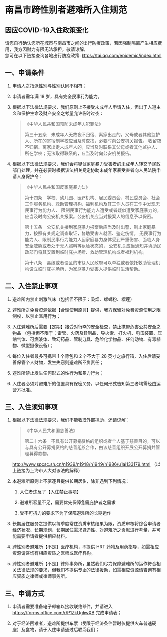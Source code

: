 # 南昌市跨性别者避难所入住规范

## 因应COVID-19入住政策变化

请您自行确认您所在城市与南昌市之间的出行防疫政策，若因强制隔离产生相应费用，我方因财力有限无法承担，敬请谅解。  
您可在以下链接查询各地出行防疫政策: <https://tai.qq.com/epidemic/index.html>

## 一、申请条件

1. 申请人之指派性别与性别认同不相符；

2. 申请者需年满 18 岁，具有完全民事行为能力。

3. 根据以下法律法规要求，我们原则上不接受未成年人申请入住，但出于人道主义和保护生命及财产安全之考量允许临时过夜：

   > 《中华人民共和国预防未成年人犯罪法》
   >
   > 第三十五条　未成年人无故夜不归宿、离家出走的，父母或者其他监护人、所在的寄宿制学校应当及时查找，必要时向公安机关报告。
   > 收留夜不归宿、离家出走未成年人的，应当及时联系其父母或者其他监护人、所在学校；无法取得联系的，应当及时向公安机关报告。

4. 根据以下法律法规要求，我们会将疑似家庭暴力受害者的未成年人转交予民政部门处理，并在必要时根据该法相关规定协助未成年家暴受害者向人民法院申请人身保护令：

   > 《中华人民共和国反家庭暴力法》
   >
   > 第十四条　学校、幼儿园、医疗机构、居民委员会、村民委员会、社会工作服务机构、救助管理机构、福利机构及其工作人员在工作中发现无民事行为能力人、
   > 限制民事行为能力人遭受或者疑似遭受家庭暴力的，应当及时向公安机关报案。公安机关应当对报案人的信息予以保密。
   >
   > 第十五条　公安机关接到家庭暴力报案后应当及时出警，制止家庭暴力，按照有关规定调查取证，协助受害人就医、鉴定伤情。
   > 无民事行为能力人、限制民事行为能力人因家庭暴力身体受到严重伤害、面临人身安全威胁或者处于无人照料等危险状态的，
   > 公安机关应当通知并协助民政部门将其安置到临时庇护场所、救助管理机构或者福利机构。
   >
   > 第十八条　县级或者设区的市级人民政府可以单独或者依托救助管理机构设立临时庇护场所，为家庭暴力受害人提供临时生活帮助。

## 二、入住禁止事项

1. 避难所内禁止刺激气味（包括但不限于：吸烟、螺蛳粉、榴莲）

2. 避难所之免费资源依据【合理使用原则】提供，我方保留对免费资源使用之限制权，以禁止滥用行为；

3. 入住避难所后需要【定期】接受对行李的安全检查，禁止携带危害公共安全之物品
   （包括但不限于：雷管、火药及其制品、导火索、打火机、电击装置、压缩气体、可燃液体、致幻药品、管制刀具、危险化学物品、任何动物、有毒植物、微型摄像设备）；

4. 每位入住者最多可携带 1 个背包和 2 个不大于 28 英寸之旅行箱，入住后请妥善保管个人财物，发生失窃则避难所不负责任；

5. 避难所禁止发生任何形式的性行为和暴力行为；

6. 入住者必须对避难所的位置具有保密义务，以任何形式告知第三者均需经由运营方批准。

## 三、入住须知事项

1. 根据以下法律法规要求，我们不能收取外部捐助，还请谅解：

   > 《中华人民共和国慈善法》
   >
   > 第二十六条　不具有公开募捐资格的组织或者个人基于慈善目的，可以与具有公开募捐资格的慈善组织合作，由该慈善组织开展公开募捐并管理募得款物。

   <http://www.spcsc.sh.cn/n1939/n1948/n1949/n1986/u1ai133179.html> （以上链接为上海市人大对该法的解释）

2. 本避难所原则上不驱逐且提供长期居住，除非遇到下列情况：

   1. 入住者违反了【入住禁止事项】

   2. 避难所容量不足，需要优先保障急需庇护者之需求

   3. 受不可抗力的要求下为了保障避难所的长期运作

3. 长期居住服务之提供以每季度常住资质审核结果为限，资质审核将综合申请者经济状况、长期规划、长期居住需求紧迫性、对避难所之贡献进行考量，并可能需要申请者提供相应材料。

4. 跨性别者避难所【不是】医疗机构，不提供 HRT 药物及用药指导，如需相应资源请咨询有相应资质之医师或医疗机构。

5. 跨性别者避难所【不是】律师事务所，虽然我们尽力保障避难所的运作符合相关法律法规的要求，但我们不提供专业的法律援助，如需相应资源请咨询有相应资质之律师或律师事务所。

## 三、申请方式

1. 申请者需要准备电子邮箱以接收联络邮件，并请进入 <https://forms.office.com/r/P1ZkUghwXB> 完成申请表；

2. 对于经济困难者，避难所提供车票（受限于经济条件暂时仅提供火车普速硬座）及食物，请于入住申请通过后联系我们；
